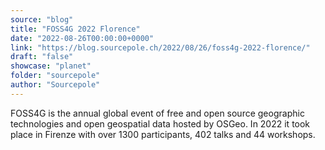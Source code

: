 ```yaml
---
source: "blog"
title: "FOSS4G 2022 Florence"
date: "2022-08-26T00:00:00+0000"
link: "https://blog.sourcepole.ch/2022/08/26/foss4g-2022-florence/"
draft: "false"
showcase: "planet"
folder: "sourcepole"
author: "Sourcepole"
---
```


<p>FOSS4G is the annual global event of free and open source geographic technologies and open geospatial data hosted by OSGeo. In 2022 it took place in Firenze with over 1300 participants, 402 talks and 44 workshops.</p>
